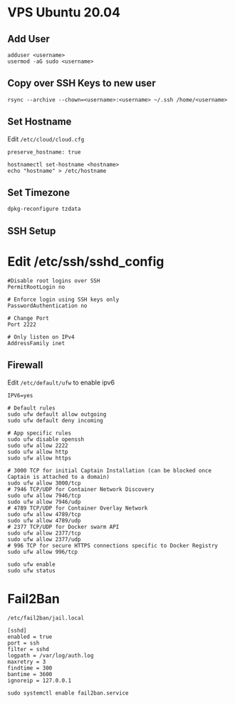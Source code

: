 # VPS Ubuntu 20.04

## Add User

```
adduser <username>
usermod -aG sudo <username>
```

## Copy over SSH Keys to new user

```
rsync --archive --chown=<username>:<username> ~/.ssh /home/<username>
```

## Set Hostname

Edit `/etc/cloud/cloud.cfg`

```
preserve_hostname: true
```

```
hostnamectl set-hostname <hostname>
echo "hostname" > /etc/hostname
```

## Set Timezone

```
dpkg-reconfigure tzdata
```

## SSH Setup

# Edit /etc/ssh/sshd_config

```
#Disable root logins over SSH
PermitRootLogin no

# Enforce login using SSH keys only
PasswordAuthentication no

# Change Port
Port 2222

# Only listen on IPv4
AddressFamily inet

```

## Firewall

Edit `/etc/default/ufw` to enable ipv6

```
IPV6=yes
```

```
# Default rules
sudo ufw default allow outgoing
sudo ufw default deny incoming

# App specific rules
sudo ufw disable openssh
sudo ufw allow 2222
sudo ufw allow http
sudo ufw allow https

# 3000 TCP for initial Captain Installation (can be blocked once Captain is attached to a domain)
sudo ufw allow 3000/tcp
# 7946 TCP/UDP for Container Network Discovery
sudo ufw allow 7946/tcp
sudo ufw allow 7946/udp
# 4789 TCP/UDP for Container Overlay Network
sudo ufw allow 4789/tcp
sudo ufw allow 4789/udp
# 2377 TCP/UDP for Docker swarm API
sudo ufw allow 2377/tcp
sudo ufw allow 2377/udp
# 996 TCP for secure HTTPS connections specific to Docker Registry
sudo ufw allow 996/tcp
```

```
sudo ufw enable
sudo ufw status
```

# Fail2Ban

`/etc/fail2ban/jail.local`

```
[sshd]
enabled = true
port = ssh
filter = sshd
logpath = /var/log/auth.log
maxretry = 3
findtime = 300
bantime = 3600
ignoreip = 127.0.0.1
```

```
sudo systemctl enable fail2ban.service
```
